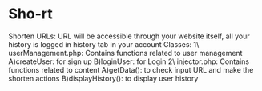 # Sho-rt
Shorten URLs: URL will be accessible through your website itself, all your history is logged in history tab in your account
Classes:
1\  userManagement.php: Contains functions related to user management
        A)createUser: for sign up 
        B)loginUser: for Login
2\  injector.php: Contains functions related to content 
        A)getData(): to check input URL and make the shorten actions
        B)displayHistory(): to display user history
